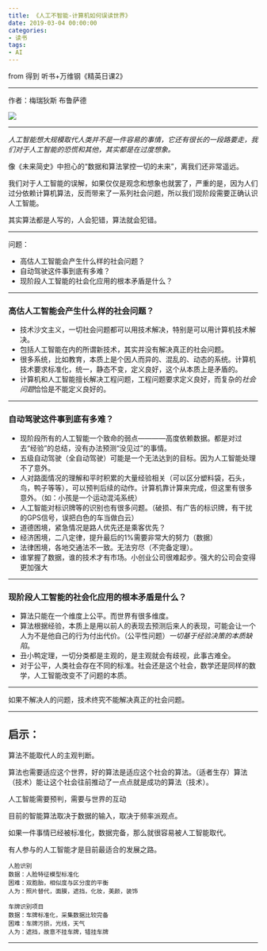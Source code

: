 ```yaml
---
title: 《人工不智能-计算机如何误读世界》
date: 2019-03-04 00:00:00
categories: 
- 读书
tags:
- AI
---
```


from 得到 听书+万维钢《精英日课2》

---

作者：梅瑞狄斯 布鲁萨德

![](https://arloseimg.oss-cn-hangzhou.aliyuncs.com/20200901081755.png)

---

*人工智能想大规模取代人类并不是一件容易的事情，它还有很长的一段路要走，我们对于人工智能的恐慌和其他，其实都是在过度想象。*

像《未来简史》中担心的“数据和算法掌控一切的未来”，离我们还非常遥远。

我们对于人工智能的误解，如果仅仅是观念和想象也就罢了，严重的是，因为人们过分依赖计算机算法，反而带来了一系列社会问题，所以我们现阶段需要正确认识人工智能。

其实算法都是人写的，人会犯错，算法就会犯错。

---

问题：

- 高估人工智能会产生什么样的社会问题？
- 自动驾驶这件事到底有多难？
- 现阶段人工智能的社会化应用的根本矛盾是什么？

---

### 高估人工智能会产生什么样的社会问题？

- 技术沙文主义，一切社会问题都可以用技术解决，特别是可以用计算机技术解决。
- 包括人工智能在内的所谓新技术，其实并没有解决真正的社会问题。
- 很多系统，比如教育，本质上是个因人而异的、混乱的、动态的系统。计算机技术要求标准化，统一，静态不变，定义良好，这个从本质上是矛盾的。
- 计算机和人工智能擅长解决工程问题，工程问题要求定义良好，而复杂的*社会问题*恰恰是不能定义良好的。

---

### 自动驾驶这件事到底有多难？

- 现阶段所有的人工智能一个致命的弱点————高度依赖数据。都是对过去“经验”的总结，没有办法预测“没见过”的事情。
- 五级自动驾驶（全自动驾驶）可能是一个无法达到的目标。因为人工智能处理不了意外。
- 人对路面情况的理解和平时积累的大量经验相关（可以区分塑料袋，石头，鸟，鸭子等等），可以预判后续的动作。计算机靠计算来完成，但这里有很多意外。（如：小孩是一个运动混沌系统）
- 人工智能对标识牌等的识别也有很多问题。（破损、有广告的标识牌，有干扰的GPS信号，误把白色的车当做白云）
- 道德困境，紧急情况是路人优先还是乘客优先？
- 经济困境，二八定律，提升最后的1%需要非常大的努力（数据）
- 法律困境，各地交通法不一致。无法穷尽（不完备定理）。
- 谁掌握了数据，谁的技术才有市场。小创业公司很难起步。强大的公司会变得更加强大

---

### 现阶段人工智能的社会化应用的根本矛盾是什么？

- 算法只能在一个维度上公平。而世界有很多维度。
- 算法根据经验，本质上是用以前人的表现去预测后来人的表现，可能会让一个人为不是他自己的行为付出代价。（公平性问题）*一切基于经验决策的本质缺陷*。
- 丑小鸭定理，一切分类都是主观的，是主观就会有歧视，此事古难全。
- 对于公平，人类社会存在不同的标准。社会还是这个社会，数学还是同样的数学，人工智能改变不了问题的本质。

---

如果不解决人的问题，技术终究不能解决真正的社会问题。

---

## 启示：

算法不能取代人的主观判断。

算法也需要适应这个世界，好的算法是适应这个社会的算法。（适者生存）算法（技术）能让这个社会往前推动了一点点就是成功的算法（技术）。

人工智能需要预判，需要与世界的互动

目前的智能算法取决于数据的输入，取决于频率派观点。

如果一件事情已经被标准化，数据完备，那么就很容易被人工智能取代。

有人参与的人工智能才是目前最适合的发展之路。


```
人脸识别
数据：人脸特征模型标准化
困难：双胞胎，相似度与区分度的平衡
人为：照片替代，面膜，遮挡，化妆，美颜，装饰
```

```
车牌识别项目
数据：车牌标准化，采集数据比较完备
困难：车牌污损，光线，天气
人为：遮挡，故意不挂车牌，错挂车牌
```


---

